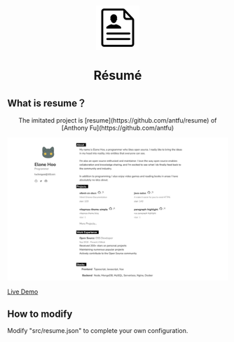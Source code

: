 <div align='center'>
<img wigth='100px' height='100px' src="./public/favicon.svg">
</div>

<h1 align='center'>
Résumé
</h1>

## What is resume？

<div align="center">
The imitated project is [resume](https://github.com/antfu/resume) of [Anthony Fu](https://github.com/antfu)
</div>

![demo.png](./public/markdown/demo.png)

[Live Demo](resume.elonehoo.xyz)

## How to modify

Modify "src/resume.json" to complete your own configuration.
